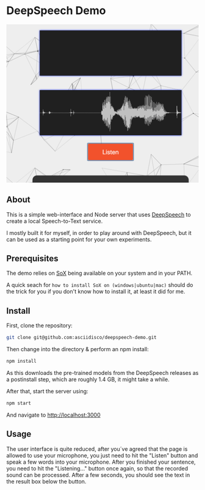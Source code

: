 # DeepSpeech Demo

![Screenshot](public/screenshot.png)

## About

This is a simple web-interface and Node server that uses [DeepSpeech](https://github.com/mozilla/DeepSpeech) to create a local Speech-to-Text service.

I mostly built it for myself, in order to play around with DeepSpeech, but it can be used
as a starting point for your own experiments.

## Prerequisites

The demo relies on [SoX](http://sox.sourceforge.net/) being available
on your system and in your PATH.

A quick seach for `how to install SoX on (windows|ubuntu|mac)` should do the trick
for you if you don't know how to install it, at least it did for me.

## Install

First, clone the repository:

```bash
git clone git@github.com:asciidisco/deepspeech-demo.git
```

Then change into the directory & perform an npm install:

```bash
npm install
````

As this downloads the pre-trained models from the DeepSpeech releases as a postinstall step,
which are roughly 1.4 GB, it might take a while.

After that, start the server using:

```bash
npm start
```

And navigate to [http://localhost:3000](http://localhost:3000)

## Usage

The user interface is quite reduced, after you´ve agreed that the page is allowed
to use your microphone, you just need to hit the "Listen" button and speak a few words
into your microphone. After you finished your sentence, you need to hit the "Listening..."
button once again, so that the recorded sound can be processed.
After a few seconds, you should see the text in the result box below the button.
